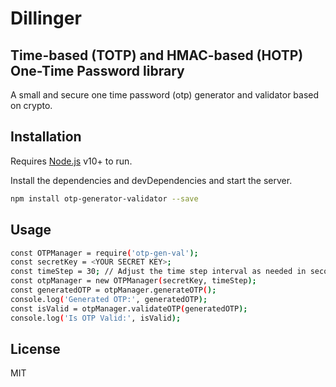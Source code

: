 # Dillinger
## Time-based (TOTP) and HMAC-based (HOTP)  One-Time Password library
A small and secure one time password (otp) generator and validator based on crypto.



## Installation

Requires [Node.js](https://nodejs.org/) v10+ to run.

Install the dependencies and devDependencies and start the server.

```sh
npm install otp-generator-validator --save
```

## Usage

```sh
const OTPManager = require('otp-gen-val');
const secretKey = <YOUR SECRET KEY>;
const timeStep = 30; // Adjust the time step interval as needed in seconds
const otpManager = new OTPManager(secretKey, timeStep);
const generatedOTP = otpManager.generateOTP();
console.log('Generated OTP:', generatedOTP);
const isValid = otpManager.validateOTP(generatedOTP);
console.log('Is OTP Valid:', isValid);
```


## License
MIT
